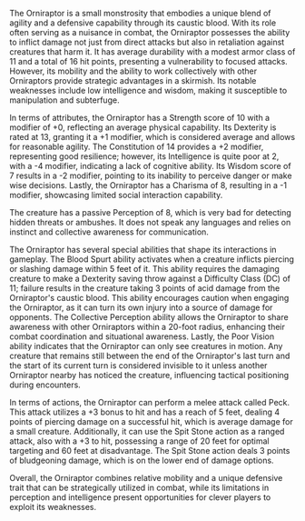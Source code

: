 The Orniraptor is a small monstrosity that embodies a unique blend of agility and a defensive capability through its caustic blood. With its role often serving as a nuisance in combat, the Orniraptor possesses the ability to inflict damage not just from direct attacks but also in retaliation against creatures that harm it. It has average durability with a modest armor class of 11 and a total of 16 hit points, presenting a vulnerability to focused attacks. However, its mobility and the ability to work collectively with other Orniraptors provide strategic advantages in a skirmish. Its notable weaknesses include low intelligence and wisdom, making it susceptible to manipulation and subterfuge.

In terms of attributes, the Orniraptor has a Strength score of 10 with a modifier of +0, reflecting an average physical capability. Its Dexterity is rated at 13, granting it a +1 modifier, which is considered average and allows for reasonable agility. The Constitution of 14 provides a +2 modifier, representing good resilience; however, its Intelligence is quite poor at 2, with a -4 modifier, indicating a lack of cognitive ability. Its Wisdom score of 7 results in a -2 modifier, pointing to its inability to perceive danger or make wise decisions. Lastly, the Orniraptor has a Charisma of 8, resulting in a -1 modifier, showcasing limited social interaction capability. 

The creature has a passive Perception of 8, which is very bad for detecting hidden threats or ambushes. It does not speak any languages and relies on instinct and collective awareness for communication. 

The Orniraptor has several special abilities that shape its interactions in gameplay. The Blood Spurt ability activates when a creature inflicts piercing or slashing damage within 5 feet of it. This ability requires the damaging creature to make a Dexterity saving throw against a Difficulty Class (DC) of 11; failure results in the creature taking 3 points of acid damage from the Orniraptor's caustic blood. This ability encourages caution when engaging the Orniraptor, as it can turn its own injury into a source of damage for opponents. The Collective Perception ability allows the Orniraptor to share awareness with other Orniraptors within a 20-foot radius, enhancing their combat coordination and situational awareness. Lastly, the Poor Vision ability indicates that the Orniraptor can only see creatures in motion. Any creature that remains still between the end of the Orniraptor's last turn and the start of its current turn is considered invisible to it unless another Orniraptor nearby has noticed the creature, influencing tactical positioning during encounters.

In terms of actions, the Orniraptor can perform a melee attack called Peck. This attack utilizes a +3 bonus to hit and has a reach of 5 feet, dealing 4 points of piercing damage on a successful hit, which is average damage for a small creature. Additionally, it can use the Spit Stone action as a ranged attack, also with a +3 to hit, possessing a range of 20 feet for optimal targeting and 60 feet at disadvantage. The Spit Stone action deals 3 points of bludgeoning damage, which is on the lower end of damage options.

Overall, the Orniraptor combines relative mobility and a unique defensive trait that can be strategically utilized in combat, while its limitations in perception and intelligence present opportunities for clever players to exploit its weaknesses.